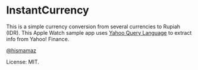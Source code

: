 # InstantCurrency
This is a simple currency conversion from several currencies to Rupiah (IDR).
This Apple Watch sample app uses [Yahoo Query Language](https://developer.yahoo.com/yql/) to extract info from Yahoo! Finance. 

[@hismamaz](https://twitter.com/hismamaz)

License: MIT.